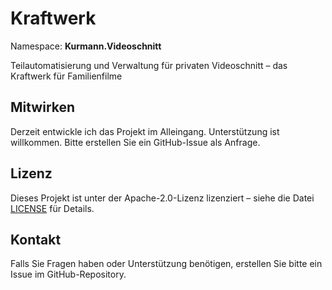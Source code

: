 # Kraftwerk

Namespace: **Kurmann.Videoschnitt**

Teilautomatisierung und Verwaltung für privaten Videoschnitt – das Kraftwerk für Familienfilme

## Mitwirken

Derzeit entwickle ich das Projekt im Alleingang. Unterstützung ist willkommen. Bitte erstellen Sie ein GitHub-Issue als Anfrage.

## Lizenz

Dieses Projekt ist unter der Apache-2.0-Lizenz lizenziert – siehe die Datei [LICENSE](LICENSE) für Details.

## Kontakt

Falls Sie Fragen haben oder Unterstützung benötigen, erstellen Sie bitte ein Issue im GitHub-Repository.

